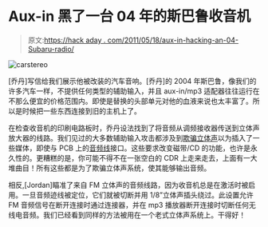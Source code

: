 # Aux-in 黑了一台 04 年的斯巴鲁收音机

> 原文:[https://hack aday . com/2011/05/18/aux-in-hacking-an-04-Subaru-radio/](https://hackaday.com/2011/05/18/aux-in-hacking-an-04-subaru-radio/)

![](../Images/72d1ca2316bf0421ad4d099d2ec0df23.png "carstereo")

[乔丹]写信给我们展示他被改装的汽车音响。[乔丹]的 2004 年斯巴鲁，像我们的许多汽车一样，不提供任何类型的辅助输入，并且 aux-in/mp3 适配器往往运行在不那么便宜的价格范围内。即使是替换的头部单元对他的血液来说也太丰富了。所以是时候把一些东西连接到旧的主机上了。

在检查收音机的印刷电路板时，乔丹设法找到了将音频从调频接收器传送到立体声放大器的线路。我们见过的大多数辅助输入攻击都涉及到[欺骗立体声](http://hackaday.com/2010/08/12/adding-an-input-to-an-old-head-unit/)以为插入了一些媒体，即使与 PCB 上的[音频线](http://hackaday.com/2010/08/15/more-car-audio-input-hacking/)接口。这些要求改变磁带/CD 的功能，也许是永久性的。更糟糕的是，你可能不得不在一张空白的 CDR 上走来走去，上面有一大堆曲目！所有这些都是为了欺骗立体声系统，使其能够输出音频。

相反,[Jordan]瞄准了来自 FM 立体声的音频线路，因为收音机总是在激活时被启用。一旦音频迹线被定位，它们就被切断并用 1/8”立体声插头绕过。此设置允许 FM 音频信号在断开连接时通过连接器，并在 mp3 播放器断开连接时切断任何无线电音频。我们已经看到同样的方法被用在一个老式立体声系统上。干得好！